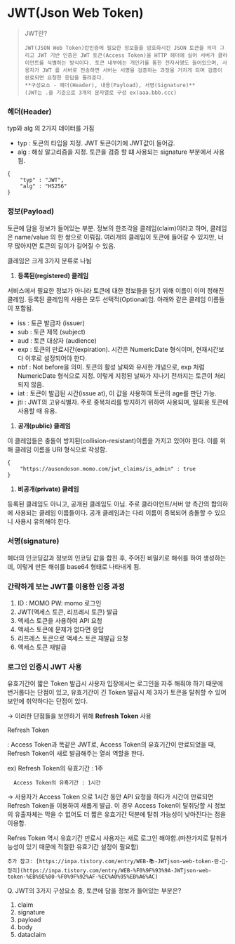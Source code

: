 # JWT(Json Web Token)

> JWT란?
> 
> 
> ```
> JWT(JSON Web Token)란인증에 필요한 정보들을 암호화시킨 JSON 토큰을 의미 그리고 JWT 기반 인증은 JWT 토큰(Access Token)을 HTTP 헤더에 실어 서버가 클라이언트를 식별하는 방식이다. 토큰 내부에는 개인키를 통한 전자서명도 들어있으며, 사용자가 JWT 를 서버로 전송하면 서버는 서명을 검증하는 과정을 거치게 되며 검증이 완료되면 요청한 응답을 돌려준다.
> **구성요소 - 헤더(Header), 내용(Payload), 서명(Signature)**
> (JWT는 .을 기준으로 3개의 문자열로 구성 ex)aaa.bbb.ccc)
> ```
> 

### 헤더(Header)

typ와 alg 의 2가지 데이터를 가짐

- typ : 토큰의 타입을 지정. JWT 토큰이기에 JWT값이 들어감.
- alg : 해싱 알고리즘을 지정. 토큰을 검증 할 떄 사용되는 signature 부분에서 사용됨.

```
{
	"typ" : "JWT",
	"alg" : "HS256"
}
```

### 정보(Payload)

토큰에 담을 정보가 들어있는 부분. 정보의 한조각을 클레임(claim)이라고 하며, 클레임은 name/value 의 한 쌍으로 이뤄짐. 여러개의 클레임이 토큰에 들어갈 수 있지만, 너무 많아지면 토큰의 길이가 길어질 수 있음. 

클레임은 크게 3가지 분류로 나뉨

1. **등록된(registered) 클레임**

서비스에서 필요한 정보가 아니라 토큰에 대한 정보들을 담기 위해 이름이 이미 정해진 클레임. 등록된 클레임의 사용은 모두 선택적(Optional)임. 아래와 같은 클레임 이름들이 포함됨.

- iss : 토큰 발급자 (issuer)
- sub : 토큰 제목 (subject)
- aud : 토큰 대상자 (audience)
- exp : 토큰의 만료시간(expiration). 시간은 NumericDate 형식이며, 현재시간보다 이후로 설정되어야 한다.
- nbf : Not before을 의미. 토큰의 활성 날짜와 유사한 개념으로, exp 처럼 NumericDate 형식으로 지정. 이렇게 지정된 날짜가 지나기 전까지는 토큰이 처리되지 않음.
- iat : 토큰이 발급된 시간(issue at), 이 값을 사용하여 토큰의 age를 판단 가능.
- jti : JWT의 고유식별자. 주로 중복처리를 방지하기 위하여 사용되며, 일회용 토큰에 사용할 때 유용.

1. **공개(public) 클레임**

이 클레임들은 충돌이 방지된(collision-resistant)이름을 가지고 있어야 한다. 이를 위해 클레임 이름을 URI 형식으로 작성함.

```
{
	"https://ausondoson.momo.com/jwt_claims/is_admin" : true
}
```

1. **비공개(private) 클레임**

등록된 클레임도 아니고, 공개된 클레임도 아님.  주로 클라이언트/서버 양 측간의 합의하에 사용되는 클레임 이름들이다. 공개 클레임과는 다리 이름이 중복되어 충돌할 수 있으니 사용시 유의해야 한다.

### 서명(signature)

헤더의 인코딩값과 정보의 인코딩 값을 합친 후, 주어진 비밀키로 해쉬를 하여 생성하는데, 이렇게 만든 해쉬를 base64 형태로 나타내게 됨.

### 간략하게 보는 JWT를 이용한 인증 과정

1. ID : MOMO PW: momo 로그인
2. JWT(액세스 토큰, 리프레시 토큰) 발급
3. 액세스 토큰을 사용하여 API 요청
4. 액세스 토큰에 문제가 없다면 응답
5. 리프레스 토큰으로 액세스 토큰 재발급 요청
6. 액세스 토큰 재발급

### 로그인 인증시 JWT 사용

유효기간이 짧은 Token 발급시 사용자 입장에서는 로그인을 자주 해줘야 하기 때문에 번거롭다는 단점이 있고, 유효기간이 긴 Token 발급시 제 3자가 토큰을 탈취할 수 있어 보안에 취약하다는 단점이 있다.

→ 이러한 단점들을 보안하기 위해 **Refresh Token** 사용

Refresh Token

: Access Token과 똑같은 JWT로, Access Token의 유효기간이 만료되었을 때, Refresh Token이 새로 발급해주는 열쇠 역할을 한다. 

ex) Refresh Token의 유효기간 : 1주

      Access Token의 유횩기간 : 1시간

→ 사용자가 Access Token 으로 1시간 동안 API 요청을 하다가 시간이 만료되면 Refresh Token을 이용하여 새롭게 발급. 이 경우 Access Token이 탈취당할 시 정보의 유출자체는 막을 수 없어도 더 짧은 유효기간 덕분에 탈취 가능성이 낮아진다는 점을 이용함.

Refres Token 역시 유효기간 만료시 사용자는 새로 로그인 해야함.(마찬가지로 탈취가능성이 있기 때문에 적절한 유효기간 설정이 필요함)

```
추가 참고: [https://inpa.tistory.com/entry/WEB-📚-JWTjson-web-token-란-💯-정리](https://inpa.tistory.com/entry/WEB-%F0%9F%93%9A-JWTjson-web-token-%EB%9E%80-%F0%9F%92%AF-%EC%A0%95%EB%A6%AC)
```

Q. JWT의 3가지 구성요소 중, 토큰에 담을 정보가 들어있는 부분은?

1. claim
2. signature
3. payload
4. body
5. dataclaim
